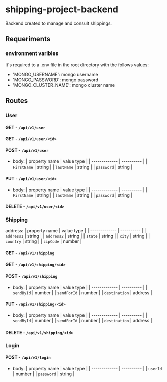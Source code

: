 # shipping-project-backend

Backend created to manage and consult shippings.

## Requeriments

### environment varibles

It's required to a .env file in the root directory with the follows values:

-   'MONGO_USERNAME': mongo username
-   'MONGO_PASSWORD': mongo password
-   'MONGO_CLUSTER_NAME': mongo cluster name

## Routes

### User

#### GET - `/api/v1/user`

#### GET - `/api/v1/user/<id>`

#### POST - `/api/v1/user`

-   body:
    | property name | value type |
    | ------------- | ---------- |
    | `FirstName` | string |
    | `lastName` | string |
    | `password` | string |

#### PUT - `/api/v1/user/<id>`

-   body:
    | property name | value type |
    | ------------- | ---------- |
    | `FirstName` | string |
    | `lastName` | string |
    | `password` | string |

#### DELETE - `/api/v1/user/<id>`

### Shipping

address:
| property name | value type |
| ------------- | ---------- |
| `address1` | string |
| `address2` | string |
| `state` | string |
| `city` | string |
| `country` | string |
| `zipCode` | number |

#### GET - `/api/v1/shipping`

#### GET - `/api/v1/shipping/<id>`

#### POST - `/api/v1/shipping`

-   body:
    | property name | value type |
    | ------------- | ---------- |
    | `sendById` | number |
    | `sendForId` | number |
    | `destination` | address |

#### PUT - `/api/v1/shipping/<id>`

-   body:
    | property name | value type |
    | ------------- | ---------- |
    | `sendById` | number |
    | `sendForId` | number |
    | `destination` | address |

#### DELETE - `/api/v1/shipping/<id>`

### Login

#### POST - `/api/v1/login`

-   body:
    | property name | value type |
    | ------------- | ---------- |
    | `userId` | number |
    | `password` | string |

